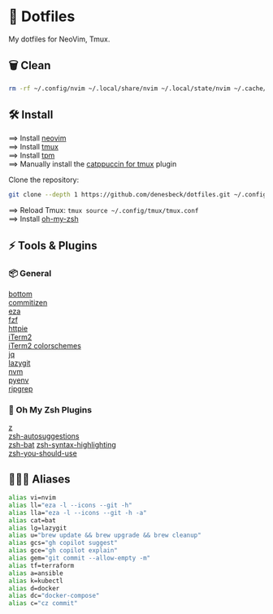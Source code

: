 # 🚀 Dotfiles

My dotfiles for NeoVim, Tmux.

## 🗑️ Clean

```bash
rm -rf ~/.config/nvim ~/.local/share/nvim ~/.local/state/nvim ~/.cache/nvim ~/.config/tmux/tmux.conf ~/.config/fish/config.fish
```

## 🛠 Install

==> Install [neovim](https://github.com/neovim/neovim)\
==> Install [tmux](https://github.com/tmux/tmux)\
==> Install [tpm](https://github.com/tmux-plugins/tpm)\
==> Manually install the [catppuccin for tmux](https://github.com/catppuccin/tmux) plugin

Clone the repository:

```bash
git clone --depth 1 https://github.com/denesbeck/dotfiles.git ~/.config
```

==> Reload Tmux: `tmux source ~/.config/tmux/tmux.conf`\
==> Install [oh-my-zsh](https://ohmyz.sh/)

## ⚡ Tools & Plugins

### 📦 General

[bottom](https://github.com/ClementTsang/bottom)\
[commitizen](https://commitizen-tools.github.io/commitizen/)\
[eza](https://eza.rocks/)\
[fzf](https://github.com/junegunn/fzf)\
[httpie](https://httpie.io/)\
[iTerm2](https://iterm2.com/)\
[iTerm2 colorschemes](https://iterm2colorschemes.com/)\
[jq](https://github.com/jqlang/jq)\
[lazygit](https://github.com/jesseduffield/lazygit)\
[nvm](https://github.com/nvm-sh/nvm)\
[pyenv](https://github.com/pyenv/pyenv)\
[ripgrep](https://github.com/BurntSushi/ripgrep)

### 🔌 Oh My Zsh Plugins

[z](https://github.com/ohmyzsh/ohmyzsh/tree/master/plugins/z)\
[zsh-autosuggestions](https://github.com/zsh-users/zsh-autosuggestions)\
[zsh-bat](https://github.com/fdellwing/zsh-bat)
[zsh-syntax-highlighting](https://github.com/zsh-users/zsh-syntax-highlighting)\
[zsh-you-should-use](https://github.com/MichaelAquilina/zsh-you-should-use)

## 🧙🏻‍♂️ Aliases

```zsh
alias vi=nvim
alias ll="eza -l --icons --git -h"
alias lla="eza -l --icons --git -h -a"
alias cat=bat
alias lg=lazygit
alias u="brew update && brew upgrade && brew cleanup"
alias gcs="gh copilot suggest"
alias gce="gh copilot explain"
alias gem="git commit --allow-empty -m"
alias tf=terraform
alias a=ansible
alias k=kubectl
alias d=docker
alias dc="docker-compose"
alias c="cz commit"
```
